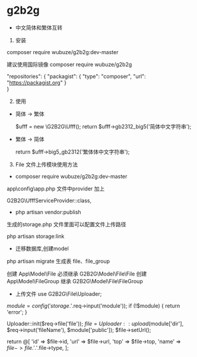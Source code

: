 # g2b2g

* 中文简体和繁体互转

1. 安装 

composer require wubuze/g2b2g:dev-master

建议使用国际镜像  composer require wubuze/g2b2g

"repositories": {
        "packagist": {
            "type": "composer",
            "url": "https://packagist.org"
        }    
}

2. 使用

* 简体 -> 繁体  
 
  $ufff =  new \G2B2G\Ufff();
  return $ufff->gb2312_big5('简体中文字符串');

* 繁体 -> 简体

  return $ufff->big5_gb2312('繁体体中文字符串');
  
3. File 文件上传模块使用方法

* composer require wubuze/g2b2g:dev-master
 
 app\config\app.php 文件中provider 加上
 
 G2B2G\UfffServiceProvider::class,
 
 
* php artisan vendor:publish
 
 生成的storage.php 文件里面可以配置文件上传路径
 
 php artisan storage:link  


* 迁移数据库,创建model

 php artisan migrate  生成表 file、file_group
 
 创建 App\Model\File  必须继承 G2B2G\Model\File\File
 创建 App\Model\FileGroup 继承 G2B2G\Model\File\FileGroup
 
* 上传文件
 use G2B2G\File\Uploader;
 
 $module = config('storage.'.$req->input('module'));
 if (!$module) {
     return 'error';
 }

 Uploader::init($req->file('file'));
 $file = Uploader::upload($module['dir'], $req->input('fileName'), $module['public']);
 $file->setUrl();

 return @[
         'id' => $file->id,
         'url' => $file->url,
         'top' => $file->top,
         'name' => $file->file.'.'.$file->type,
     ];
 
 
 
 
 


